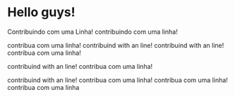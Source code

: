 # Hello guys!
Contribuindo com uma Linha!
contribuindo com uma linha!

contribua com uma linha!
contribuind with an line!
contribuind with an line!
contribua com uma linha!

contribuind with an line!
contribua com uma linha!

contribuind with an line!
contribua com uma linha!
contribua com uma linha!
contribua com uma linha
